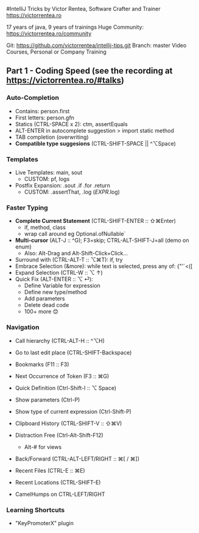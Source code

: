 #IntelliJ Tricks
by Victor Rentea, Software Crafter and Trainer
https://victorrentea.ro

17 years of java, 9 years of trainings
Huge Community: https://victorrentea.ro/community

Git: https://github.com/victorrentea/intellij-tips.git
Branch: master
Video Courses, Personal or Company Training

## Part 1 - Coding Speed (see the recording at https://victorrentea.ro/#talks)

### Auto-Completion
- Contains: person.first 
- First letters: person.gfn
- Statics (CTRL-SPACE x 2): ctm, assertEquals
- ALT-ENTER in autocomplete suggestion > import static method
- TAB completion (overwriting)
- **Compatible type suggesions** (CTRL-SHIFT-SPACE || ^⌥Space)

### Templates
- Live Templates: main, sout
  - CUSTOM: pf, logs
- Postfix Expansion: .sout .if .for .return
  - CUSTOM: .assertThat, .log ($EXPR$.log) 

### Faster Typing
- **Complete Current Statement** (CTRL-SHIFT-ENTER :: ⇧⌘Enter)
  - if, method, class
  - wrap call around eg Optional.ofNullable`
- **Multi-cursor** (ALT-J :: ^G); F3=skip; CTRL-ALT-SHIFT-J=all (demo on enum)
  - Also: Alt-Drag and Alt-Shift-Click+Click...
- Surround with (CTRL-ALT-T :: ⌥⌘T): if, try
- Embrace Selection (&more): while text is selected, press any of: {"'`<([
- Expand Selection (CTRL-W :: ⌥ ↑)
- Quick Fix (ALT-ENTER :: ⌥ ⏎):
  - Define Variable for expression
  - Define new type/method
  - Add parameters
  - Delete dead code
  - 100+ more 😊
 
### Navigation 
- Call hierarchy (CTRL-ALT-H :: ^⌥H)
- Go to last edit place (CTRL-SHIFT-Backspace)
- Bookmarks (F11 :: F3)
- Next Occurrence of Token (F3 :: ⌘G)
- Quick Definition (Ctrl-Shift-I :: ⌥ Space)
- Show parameters (Ctrl-P) 
- Show type of current expression (Ctrl-Shift-P)
- Clipboard History (CTRL-SHIFT-V :: ⇧⌘V)

- Distraction Free (Ctrl-Alt-Shift-F12)
  - Alt-# for views
- Back/Forward (CTRL-ALT-LEFT/RIGHT :: ⌘[ / ⌘])
- Recent Files (CTRL-E :: ⌘E)
- Recent Locations (CTRL-SHIFT-E)
- CamelHumps on CTRL-LEFT/RIGHT

### Learning Shortcuts
- "KeyPromoterX" plugin

